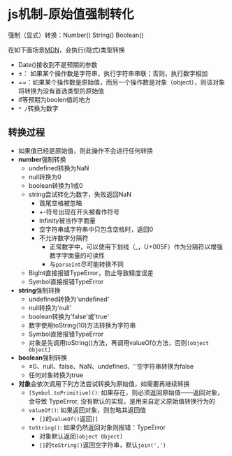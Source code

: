 # js机制-原始值强制转化

强制（显式）转换：Number() String() Boolean()

在如下面场景[MDN](https://developer.mozilla.org/zh-CN/docs/Web/JavaScript/Data_structures#%E5%BC%BA%E5%88%B6%E7%B1%BB%E5%9E%8B%E8%BD%AC%E6%8D%A2)，会执行(隐式)类型转换
- Date()接收到不是预期的参数
- ±： 如果某个操作数是字符串，执行字符串串联；否则，执行数字相加
- ==：如果某个操作数是原始值，而另一个操作数是对象（object），则该对象将转换为没有首选类型的原始值
- if等预期为boolen值的地方
- `* /`转换为数字

## 转换过程
- 如果值已经是原始值，则此操作不会进行任何转换
- **number**强制转换
  - undefined转换为NaN
  - null转换为0
  - boolean转换为1或0
  - string尝试转化为数字，失败返回NaN
    - 首尾空格被忽略
    - +-符号出现在开头被看作符号
    - Infinity被当作字面量
    - 空字符串或字符串中只包含空格时，返回0
    - 不允许数字分隔符
      - 正常数字中，可以使用下划线（_，U+005F）作为分隔符以增强数字字面量的可读性
      - 与`parseInt`尽可能转换不同
  - BigInt直接报错TypeError，防止导致精度误差
  - Symbol直接报错TypeError
- **string**强制转换
  - undefined转换为'undefined'
  - null转换为'null'
  - boolean转换为'false'或'true'
  - 数字使用toString(10)方法转换为字符串
  - Symbol直接报错TypeError
  - 对象是先调用toString()方法，再调用valueOf()方法，否则`[object Object]`
- **boolean**强制转换
  - ±0、null、false、NaN、undefined、''空字符串转换为false
  - 任何对象转换为true
- **对象**会依次调用下列方法尝试转换为原始值，如需要再继续转换
  - `[Symbol.toPrimitive]()`: 如果存在，则必须返回原始值——返回对象，会导致 TypeError, 没有默认的实现，是用来自定义原始值转换行为的
  - `valueOf()`: 如果返回对象，则忽略其返回值
    - `[]`的`valueOf()`返回`[]`
  - `toString()`: 如果仍然返回对象则报错：TypeError
    - 对象默认返回`[object Object]`
    - `[]`的`toString()`返回空字符串，默认`join(',')`

<script setup>
import q1 from './questions/q1.js?raw';
</script>

<run-script :code="q1">
</run-script>

